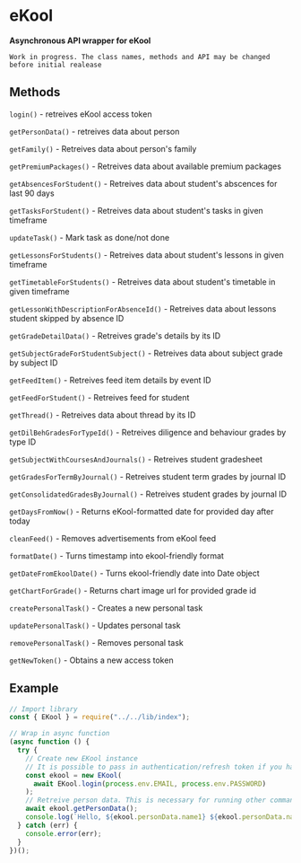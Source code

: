 # eKool

**Asynchronous API wrapper for eKool**

```
Work in progress. The class names, methods and API may be changed before initial realease
```

## Methods

`login()` - retreives eKool access token

`getPersonData()` - retreives data about person

`getFamily()` - Retreives data about person's family

`getPremiumPackages()` - Retreives data about available premium packages

`getAbsencesForStudent()` - Retreives data about student's abscences for last 90 days

`getTasksForStudent()` - Retreives data about student's tasks in given timeframe

`updateTask()` - Mark task as done/not done

`getLessonsForStudents()` - Retreives data about student's lessons in given timeframe

`getTimetableForStudents()` - Retreives data about student's timetable in given timeframe

`getLessonWithDescriptionForAbsenceId()` - Retreives data about lessons student skipped by absence ID

`getGradeDetailData()` - Retreives grade's details by its ID

`getSubjectGradeForStudentSubject()` - Retreives data about subject grade by subject ID

`getFeedItem()` - Retreives feed item details by event ID

`getFeedForStudent()` - Retreives feed for student

`getThread()` - Retreives data about thread by its ID

`getDilBehGradesForTypeId()` - Retreives diligence and behaviour grades by type ID

`getSubjectWithCoursesAndJournals()` - Retreives student gradesheet

`getGradesForTermByJournal()` - Retreives student term grades by journal ID

`getConsolidatedGradesByJournal()` - Retreives student grades by journal ID

`getDaysFromNow()` - Returns eKool-formatted date for provided day after today

`cleanFeed()` - Removes advertisements from eKool feed

`formatDate()` - Turns timestamp into ekool-friendly format

`getDateFromEkoolDate()` - Turns ekool-friendly date into Date object

`getChartForGrade()` - Returns chart image url for provided grade id

`createPersonalTask()` - Creates a new personal task

`updatePersonalTask()` - Updates personal task

`removePersonalTask()` - Removes personal task

`getNewToken()` - Obtains a new access token

## Example

```js
// Import library
const { EKool } = require("../../lib/index");

// Wrap in async function
(async function () {
  try {
    // Create new EKool instance
    // It is possible to pass in authentication/refresh token if you have those
    const ekool = new EKool(
      await EKool.login(process.env.EMAIL, process.env.PASSWORD)
    );
    // Retreive person data. This is necessary for running other commands
    await ekool.getPersonData();
    console.log(`Hello, ${ekool.personData.name1} ${ekool.personData.name2}!`);
  } catch (err) {
    console.error(err);
  }
})();
```
